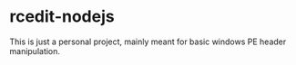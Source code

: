 # rcedit-nodejs

This is just a personal project, mainly meant for basic windows PE header manipulation.
